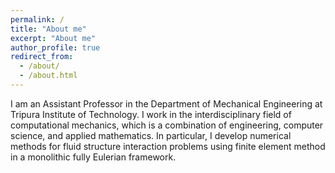 ```yaml
---
permalink: /
title: "About me"
excerpt: "About me"
author_profile: true
redirect_from: 
  - /about/
  - /about.html
---
```


I am an Assistant Professor in the Department of Mechanical Engineering at Tripura Institute of Technology.  I work in the interdisciplinary field of computational mechanics, which is a combination of engineering, computer science, and applied mathematics.  In particular, I develop numerical methods for fluid structure interaction problems using finite element method in a monolithic fully Eulerian framework.

